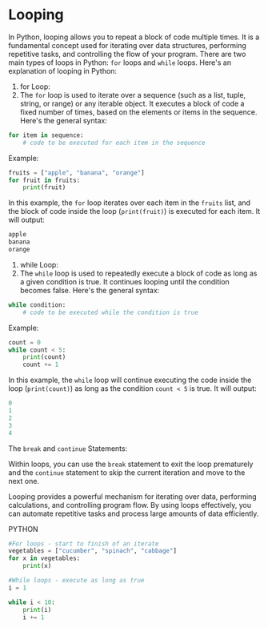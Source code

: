 # Looping

In Python, looping allows you to repeat a block of code multiple times. It is a fundamental concept used for iterating over data structures, performing repetitive tasks, and controlling the flow of your program. There are two main types of loops in Python: `for` loops and `while` loops. Here's an explanation of looping in Python:

1. for Loop:
2. The `for` loop is used to iterate over a sequence (such as a list, tuple, string, or range) or any iterable object. It executes a block of code a fixed number of times, based on the elements or items in the sequence. Here's the general syntax:

```python
for item in sequence:
    # code to be executed for each item in the sequence

```

Example:

```python
fruits = ["apple", "banana", "orange"]
for fruit in fruits:
    print(fruit)

```

In this example, the `for` loop iterates over each item in the `fruits` list, and the block of code inside the loop (`print(fruit)`) is executed for each item. It will output:

```python
apple
banana
orange

```

1. while Loop:
2. The `while` loop is used to repeatedly execute a block of code as long as a given condition is true. It continues looping until the condition becomes false. Here's the general syntax:

```python
while condition:
    # code to be executed while the condition is true

```

Example:

```python
count = 0
while count < 5:
    print(count)
    count += 1

```

In this example, the `while` loop will continue executing the code inside the loop (`print(count)`) as long as the condition `count < 5` is true. It will output:

```python
0
1
2
3
4

```

The `break` and `continue` Statements:

Within loops, you can use the `break` statement to exit the loop prematurely and the `continue` statement to skip the current iteration and move to the next one.

Looping provides a powerful mechanism for iterating over data, performing calculations, and controlling program flow. By using loops effectively, you can automate repetitive tasks and process large amounts of data efficiently.

PYTHON

```python
#For loops - start to finish of an iterate
vegetables = ["cucumber", "spinach", "cabbage"]
for x in vegetables:
	print(x)

#While loops - execute as long as true
i = 1

while i < 10:
	print(i)
	i += 1
```